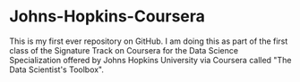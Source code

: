 Johns-Hopkins-Coursera
======================

This is my first ever repository on GitHub. I am doing this as part of the first class of the Signature Track on Coursera for the Data Science Specialization offered by Johns Hopkins University via Coursera called "The Data Scientist's Toolbox". 
